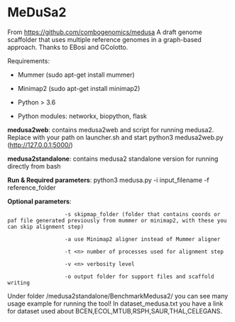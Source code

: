 # MeDuSa2
From https://github.com/combogenomics/medusa A draft genome scaffolder that uses multiple reference genomes in a graph-based approach.
Thanks to EBosi and GColotto.

Requirements:
- Mummer  (sudo apt-get install mummer)
- Minimap2 (sudo apt-get install minimap2)

- Python > 3.6 
- Python modules: networkx, biopython, flask

**medusa2web**: contains medusa2web and script for running medusa2. Replace with your path on launcher.sh and start python3 medusa2web.py (http://127.0.0.1:5000/)

**medusa2standalone**: contains medusa2 standalone version for running directly from bash

**Run & Required parameters**: python3 medusa.py -i input_filename -f reference_folder

**Optional parameters**: 

                      -s skipmap_folder (folder that contains coords or paf file generated previously from mummer or minimap2, with these you can skip alignment step)

                      -a use Minimap2 aligner instead of Mummer aligner
                      
                      -t <n> number of processes used for alignment step
                      
                      -v <n> verbosity level
                      
                      -o output folder for support files and scaffold writing
                      
  
Under folder /medusa2standalone/BenchmarkMedusa2/ you can see many usage example for running the tool!
In dataset_medusa.txt you have a link for dataset used about BCEN,ECOL,MTUB,RSPH,SAUR,THAL,CELEGANS.
